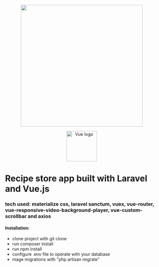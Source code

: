<p align="center"><a href="https://laravel.com" target="_blank"><img src="https://raw.githubusercontent.com/laravel/art/master/logo-lockup/5%20SVG/2%20CMYK/1%20Full%20Color/laravel-logolockup-cmyk-red.svg" width="400"></a></p>
<p align="center"><a href="https://vuejs.org" target="_blank" rel="noopener noreferrer"><img width="100" src="https://vuejs.org/images/logo.png" alt="Vue logo"></a></p>

# Recipe store app built with Laravel and Vue.js 

### tech used: materialize css, laravel sanctum, vuex, vue-router, vue-responsive-video-background-player, vue-custom-scrollbar and axios

#### Installation: 

- clone project with git clone
- run composer install
- run npm install
- configure .env file to operate with your database
- mage migrations with "php artisan migrate"
